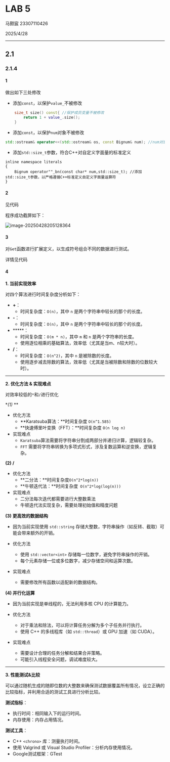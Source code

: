 # LAB 5

马颢宸 23307110426

2025/4/28

---

## 2.1

### 2.1.4

#### 1

做出如下三处修改

* 添加`const`，以保护`value_`不被修改

```cpp
    size_t size() const{ //保护成员变量不被修改
        return 1 + value_.size();
    }
```

* 添加`const`，以保护`num`对象不被修改

```cpp
std::ostream& operator<<(std::ostream& os, const Bignum& num); //num对象是只读的常量引用，防止引用修改
```

* 添加`std::size_t`参数，符合C++对自定义字面量的标准定义

```
inline namespace literals
{
    Bignum operator""_bn(const char* num,std::size_t); //添加std::size_t参数，以严格遵循C++标准定义自定义字面量运算符
}
```

#### 2

见代码

程序成功截屏如下：

![image-20250428205128364](C:\Users\LENOVO\AppData\Roaming\Typora\typora-user-images\image-20250428205128364.png)

#### 3

对`Get`函数进行扩展定义，以生成符号组合不同的数据进行测试。

详情见代码

#### 4

 **1. 当前实现效率**

对四个算法进行时间复杂度分析如下：

- **+**：
  - 时间复杂度：`O(n)`，其中 `n` 是两个字符串中较长的那个的长度。
- **-**：
  - 时间复杂度：`O(n)`，其中 `n` 是两个字符串中较长的那个的长度。
- *****：
  - 时间复杂度：`O(m * n)`，其中 `m` 和 `n` 是两个字符串的长度。
  - 使用逐位相乘的基础算法，效率低（尤其是当m、n较大时）。
- **/**：
  - 时间复杂度：`O(n^2)`，其中 `n` 是被除数的长度。
  - 使用逐步减去除数的算法，效率低（尤其是当被除数和除数的位数较大时）。

------

**2. 优化方法 & 实现难点**

对效率较低的`*`和`/`进行优化

 **(1)* **

- 优化方法
  - **Karatsuba算法：**时间复杂度 `O(n^1.585)`
  - **快速傅里叶变换（FFT）：**时间复杂度 `O(n log n)`
- 实现难点
  - `Karatsuba`算法需要将字符串分割成两部分并递归计算，逻辑较复杂。
  - `FFT` 需要将字符串转换为多项式形式，涉及复数运算和逆变换，逻辑复杂。

 **(2) /**

- 优化方法
  - **二分法：**时间复杂度`O(n^2*log(n))`
  - **牛顿迭代法：**时间复杂度` O(n^2*log(log(n)))`
- 实现难点
  - 二分法每次迭代都需要进行大整数乘法
  - 牛顿迭代法实现复杂，需要处理初始值和精度问题

 **(3) 更高效的数据结构**

- 因为当前实现使用 `std::string` 存储大整数，字符串操作（如反转、截取）可能会带来额外的开销。

- 优化方法
  - 使用 `std::vector<int>` 存储每一位数字，避免字符串操作的开销。
  - 每个元素存储一位或多位数字，减少存储空间和运算次数。
- 实现难点
  - 需要修改所有函数以适配新的数据结构。

 **(4) 并行化运算**

- 因为当前实现是单线程的，无法利用多核 CPU 的计算能力。

- 优化方法
  - 对于乘法和除法，可以将计算任务分解为多个子任务并行执行。
  - 使用 C++ 的多线程库（如 `std::thread`）或 GPU 加速（如 CUDA）。
- 实现难点
  - 需要设计合理的任务分解和结果合并策略。
  - 可能引入线程安全问题，调试难度较大。

------

 **3. 性能测试&比较**

可以通过随机生成的随即位数的大整数来确保测试数据覆盖所有情况，设立正确的比较指标，并利用合适的测试工具进行分析比较。

**测试指标**：

- 执行时间：相同输入下的运行时间。
- 内存使用：内存占用情况。

**测试工具**：

-  C++  `<chrono>` 库：测量执行时间。
- 使用 Valgrind 或 Visual Studio Profiler：分析内存使用情况。
- Google测试框架：GTest


